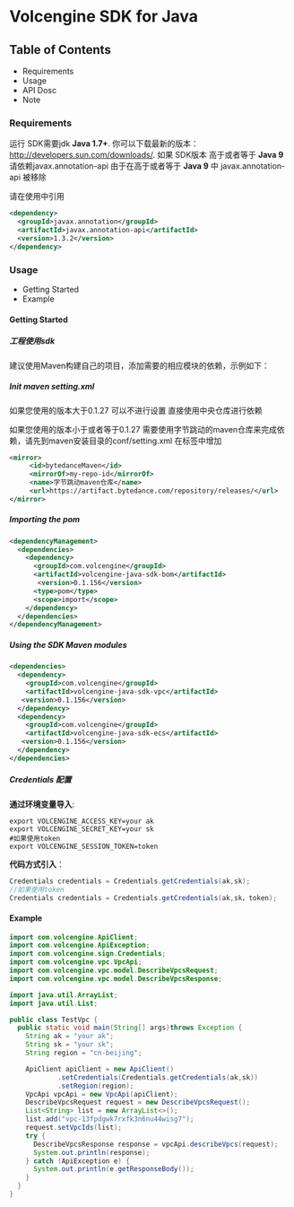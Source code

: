 # Volcengine SDK for Java

## Table of Contents
* Requirements
* Usage
* API Dosc
* Note

### Requirements ###
运行 SDK需要jdk **Java 1.7+**. 你可以下载最新的版本： http://developers.sun.com/downloads/.
如果 SDK版本 高于或者等于 **Java 9** 请依赖javax.annotation-api
由于在高于或者等于 **Java 9** 中 javax.annotation-api 被移除

请在使用中引用
```xml
<dependency>
  <groupId>javax.annotation</groupId>
  <artifactId>javax.annotation-api</artifactId>
  <version>1.3.2</version>
</dependency>
```

### Usage ###
* Getting Started
* Example

#### Getting Started ####

##### 工程使用sdk #####

建议使用Maven构建自己的项目，添加需要的相应模块的依赖，示例如下：

##### Init maven setting.xml #####
如果您使用的版本大于0.1.27 可以不进行设置 直接使用中央仓库进行依赖

如果您使用的版本小于或者等于0.1.27
需要使用字节跳动的maven仓库来完成依赖，请先到maven安装目录的conf/setting.xml
在<mirrors/>标签中增加

```xml
<mirror>
     <id>bytedanceMaven</id>
     <mirrorOf>my-repo-id</mirrorOf>
     <name>字节跳动maven仓库</name>
     <url>https://artifact.bytedance.com/repository/releases/</url>
</mirror>
```

##### Importing the pom #####

```xml
<dependencyManagement>
  <dependencies>
    <dependency>
      <groupId>com.volcengine</groupId>
	  <artifactId>volcengine-java-sdk-bom</artifactId>
       <version>0.1.156</version>
	  <type>pom</type>
      <scope>import</scope>
    </dependency>
  </dependencies>
</dependencyManagement>
```


##### Using the SDK Maven modules #####

```xml
<dependencies>
  <dependency>
    <groupId>com.volcengine</groupId>
    <artifactId>volcengine-java-sdk-vpc</artifactId>
   <version>0.1.156</version>
  </dependency>
  <dependency>
    <groupId>com.volcengine</groupId>
    <artifactId>volcengine-java-sdk-ecs</artifactId>
   <version>0.1.156</version>
  </dependency>
</dependencies>
```

##### Credentials 配置 #####

**通过环境变量导入**:
```
export VOLCENGINE_ACCESS_KEY=your ak
export VOLCENGINE_SECRET_KEY=your sk
#如果使用token
export VOLCENGINE_SESSION_TOKEN=token
```

**代码方式引入**：

```java
Credentials credentials = Credentials.getCredentials(ak,sk);
//如果使用token
Credentials credentials = Credentials.getCredentials(ak,sk，token);
```

#### Example ####
```java
import com.volcengine.ApiClient;
import com.volcengine.ApiException;
import com.volcengine.sign.Credentials;
import com.volcengine.vpc.VpcApi;
import com.volcengine.vpc.model.DescribeVpcsRequest;
import com.volcengine.vpc.model.DescribeVpcsResponse;

import java.util.ArrayList;
import java.util.List;

public class TestVpc {
  public static void main(String[] args)throws Exception {
    String ak = "your ak";
    String sk = "your sk";
    String region = "cn-beijing";

    ApiClient apiClient = new ApiClient()
            .setCredentials(Credentials.getCredentials(ak,sk))
            .setRegion(region);
    VpcApi vpcApi = new VpcApi(apiClient);
    DescribeVpcsRequest request = new DescribeVpcsRequest();
    List<String> list = new ArrayList<>();
    list.add("vpc-13fpdgwk7rxfk3n6nu44wisg7");
    request.setVpcIds(list);
    try {
      DescribeVpcsResponse response = vpcApi.describeVpcs(request);
      System.out.println(response);
    } catch (ApiException e) {
      System.out.println(e.getResponseBody());
    }
  }
}

```